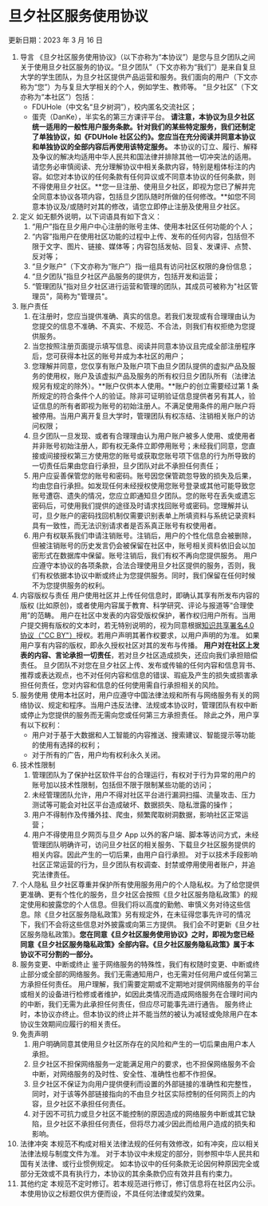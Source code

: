 # 旦夕社区服务使用协议
更新日期：2023 年 3 月 16 日
1. 导言
   《旦夕社区服务使用协议》（以下亦称为“本协议”）是您与旦夕团队之间关于使用旦夕社区服务的协议。“旦夕团队”（下文亦称为“我们”）是来自复旦大学的学生团队，为旦夕社区提供产品运营和服务。我们面向的用户（下文亦称为“您”）为与复旦大学相关的个人，例如学生、教师等。
   “旦夕社区”（下文亦称为“本社区”）包括：
   - FDUHole（中文名“旦夕树洞”），校内匿名交流社区；
   - 蛋壳（DanKe），半实名的第三方课评平台。
   **请注意，本协议为旦夕社区统一适用的一般性用户服务条款。针对我们的某些特定服务，我们还制定了单独协议，如《FDUHole 社区公约》。您应当在充分阅读并同意本协议和单独协议的全部内容后再使用该特定服务。**
   本协议的订立、履行、解释及争议的解决均适用中华人民共和国法律并排除其他一切冲突法的适用。
   请您务必审慎阅读、充分理解协议中相关条款内容，特别是粗体标注的内容。如您对本协议的任何条款有任何异议或不同意本协议的任何条款，则不得使用旦夕社区。**您一旦注册、使用旦夕社区，即视为您已了解并完全同意本协议各项内容，包括旦夕团队随时所做的任何修改。**如您不同意本协议及/或随时对其的修改，请您立即停止注册及使用旦夕社区。
2. 定义
   如无额外说明，以下词语具有如下含义：
   1. “用户”指在旦夕用户中心注册的账号主体、使用本社区任何功能的个人；
   2. “内容”指用户在使用社区功能的过程中上传、发布的任何内容，包括但不限于文字、图片、链接、媒体等；内容包括发帖、回复、发课评、点赞、反对等；
   3. “旦夕账户”（下文亦称为“账户”）指一组具有访问社区权限的身份信息；
   4. “旦夕团队”指旦夕社区产品服务的提供方，包括开发和运营；
   5. “管理团队”指对旦夕社区进行运营和管理的团队，其成员可被称为"社区管理员"，简称为"管理员"。
3. 账户责任
   1. 在注册时，您应当提供准确、真实的信息。若我们发现或有合理理由认为您提交的信息不准确、不真实、不规范、不合法，则我们有权拒绝为您提供服务。
   2. 当您按照注册页面提示填写信息、阅读并同意本协议且完成全部注册程序后，您可获得本社区的账号并成为本社区的用户； 
   3. 您理解并同意，您仅享有账户及账户项下由旦夕团队提供的虚拟产品及服务的使用权，账户及该虚拟产品及服务的所有权归旦夕团队所有（法律法规另有规定的除外）。**账户仅供本人使用。**账户的创立需要经过第 1 条所规定的符合条件个人的验证。除非可证明验证信息提供者另有其人，验证信息的所有者即视为账号的初始注册人。不满足使用条件的用户账户将被停用。当用户离开复旦大学时，管理团队有权冻结、注销相关账户的访问权限；
   4. 旦夕团队一旦发现、或者有合理理由认为用户账户被多人使用、或使用者并非账号初始注册人，即有权无条件立即停用账号；未经我们同意，您直接或间接授权第三方使用您的账号或获取您账号项下信息的行为所导致的一切责任后果由您自行承担，旦夕团队对此不承担任何责任；
   5. 用户应妥善保管您的账号和密码。账号因您保管疏忽导致的损失及后果，均由您自行承担。如发现任何未经授权使用您账号登录或其他可能导致您账号遭窃、遗失的情况，您应立即通知旦夕团队。您的账号在丢失或遗忘密码后，可使用我们提供的途径及时请求找回账号或密码。您理解并认可，旦夕账户的密码找回机制仅需要识别表单上所填资料与系统记录资料具有一致性，而无法识别请求者是否系真正账号有权使用者。
   6. 用户有权联系我们申请注销账号。注销后，用户的个性化信息会被删除，但被注销账号的历史发言仍会被保留在社区中，账号相关资料依旧会以加密形式在数据库中保留。账号注销后，我们有权不再向您提供服务。
   用户应遵守本协议的各项条款，合法合理使用旦夕社区提供的服务，否则，我们有权依据本协议中断或终止为您提供服务。同时，我们保留在任何时候不为您提供服务的权利。
4. 内容版权与责任
   用户使用社区并上传任何信息时，即确认其享有所发布内容的版权 (比如原创)，或者使用内容属于教育、科学研究、评论与报道等“合理使用”的范畴。
   用户在社区中发表的内容受版权保护，著作权归用户所有。当用户提交拥有版权的文本时，若无特别说明的，视为同意根据[知识共享署名4.0协议（"CC BY"）](https://creativecommons.org/licenses/by/4.0/legalcode.zh-Hans)授权。若用户声明其著作权要求，以用户声明的为准。
   如果用户享有内容的版权，即永久授权社区对其的发布与传播。
   **用户对在社区上发表的内容、言论承担一切责任**，若对旦夕社区造成损失，还应向我们承担赔偿责任。
   旦夕团队不对您在旦夕社区上传、发布或传输的任何内容和信息背书、推荐或表达观点，也不对任何内容和信息的错误、瑕疵及产生的损失或损害承担任何责任，您对内容和信息的任何使用需自行承担相关的风险。
5. 服务使用
   使用本社区时，用户应遵守中国法律法规和所有与网络服务有关的网络协议、规定和程序。当用户违反法律、法规或本协议时，管理团队有权中断或停止为您提供的服务而无需向您或任何第三方承担责任。
   除此之外，用户享有以下权利：
   - 用户对于基于大数据和人工智能的内容推送、搜索建议、智能提示等功能的使用有选择的权利；
   - 对于所有的广告，用户均有权利永久关闭。
6. 技术性限制
   1. 管理团队为了保护社区软件平台的合理运行，有权对于行为异常的用户的账号加以技术性限制，包括但不限于限制某些功能的访问；
   2. 未经管理团队允许，用户不得对社区平台进行漏洞扫描、流量攻击、压力测试等可能会对社区平台造成破坏、数据损失、隐私泄露的操作；
   3. 用户不得制作及传播外挂、爬虫，频繁爬取树洞数据，影响社区正常运营；
   4. 用户不得使用旦夕网页与旦夕 App 以外的客户端、脚本等访问方式，未经管理团队明确许可，访问旦夕社区的相关服务、下载旦夕社区服务提供的相关内容。因此产生的一切后果，由用户自行承担。
   对于以技术手段影响社区正常运营的行为，旦夕团队有权调查、封禁或停用使用者账户，并追究法律责任。
7. 个人隐私
   旦夕社区尊重并保护所有使用服务用户的个人隐私权。为了给您提供更准确、更有个性化的服务，旦夕社区会按照《旦夕社区服务隐私政策》的规定使用和披露您的个人信息。但我们将以高度的勤勉、审慎义务对待这些信息。除《旦夕社区服务隐私政策》另有规定外，在未征得您事先许可的情况下，我们不会将这些信息对外披露或向第三方提供。
   我们会不时更新《旦夕社区服务隐私政策》。**您在同意《旦夕社区服务使用协议》之时，即视为您已经同意《旦夕社区服务隐私政策》全部内容。《旦夕社区服务隐私政策》属于本协议不可分割的一部分。**
8. 服务变更、中断或终止
   鉴于网络服务的特殊性，我们有权随时变更、中断或终止部分或全部的网络服务。我们无需通知用户，也无需对任何用户或任何第三方承担任何责任。
   用户理解，我们需要定期或不定期地对提供网络服务的平台或相关的设备进行检修或者维护，如因此类情况而造成网络服务在合理时间内的中断，我们无需为此承担任何责任，但应尽可能事先进行通告。
   服务终止时，本协议亦终止。但本协议的终止并不能当然的被认为减轻或免除用户在本协议生效期间应履行的相关责任。
9. 免责声明
   1. 用户明确同意其使用旦夕社区所存在的风险和产生的一切后果由用户本人承担。
   2. 旦夕社区不担保网络服务一定能满足用户的要求，也不担保网络服务不会中断，对网络服务的及时性、安全性、准确性也都不作担保。
   3. 旦夕社区不保证为向用户提供便利而设置的外部链接的准确性和完整性，同时，对于该等外部链接指向的不由旦夕社区实际控制的任何网页上的内容，旦夕社区不承担任何责任。
   4. 对于因不可抗力或旦夕社区不能控制的原因造成的网络服务中断或其它缺陷，旦夕社区不承担任何责任，但将尽力减少因此而给用户造成的损失和影响。
10. 法律冲突
   本规范不构成对相关法律法规的任何有效修改，如有冲突，应以相关法律法规与制度文件为准。
   对于本协议中未规定的部分，则参照中华人民共和国有关法律、或行业惯例规定。
   如本协议中的任何条款无论因何种原因完全或部分无效或不具有执行力，本协议的其余条款仍应有效并且有约束力。
11. 其他约定
   本规范不定时修订。若本规范进行修订，修订信息将在社区内公示。
   本使用协议之标题仅供方便而设，不具任何法律或契约效果。
